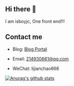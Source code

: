 ## Hi there 👋

I am isboyjc, One front end!!!

## Contact me

- Blog: [Blog Portal](https://github.com/isboyjc/blog)

- Email: 214930661@qq.com

- WeChat: lijianchao666

[![Anurag's github stats](https://github-readme-stats.vercel.app/api?username=isboyjc)](https://github.com/isboyjc/github-readme-stats)
